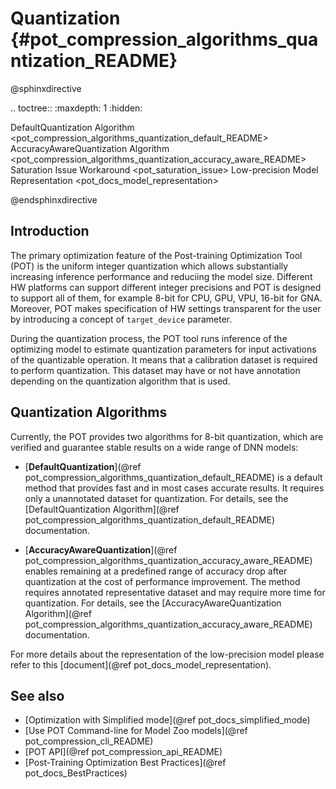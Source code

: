# Quantization {#pot_compression_algorithms_quantization_README}

@sphinxdirective

.. toctree::
   :maxdepth: 1
   :hidden:
   
   DefaultQuantization Algorithm <pot_compression_algorithms_quantization_default_README>
   AccuracyAwareQuantization Algorithm <pot_compression_algorithms_quantization_accuracy_aware_README>
   Saturation Issue Workaround <pot_saturation_issue>
   Low-precision Model Representation <pot_docs_model_representation>


@endsphinxdirective

## Introduction

The primary optimization feature of the Post-training Optimization Tool (POT) is the uniform integer quantization which allows substantially increasing inference performance and reduciing the model size. Different HW platforms can support different integer precisions and POT is designed to support all of them, for example 8-bit for CPU, GPU, VPU, 16-bit for GNA. Moreover, POT makes specification of HW settings transparent for the user by introducing a concept of `target_device` parameter.

During the quantization process, the POT tool runs inference of the optimizing model to estimate quantization parameters for input activations of the quantizable operation. It means that a calibration dataset is required to perform quantization. This dataset may have or not have annotation depending on the quantization algorithm that is used.

## Quantization Algorithms

Currently, the POT provides two algorithms for 8-bit quantization, which are verified and guarantee stable results on a
wide range of DNN models:
*  [**DefaultQuantization**](@ref pot_compression_algorithms_quantization_default_README) is a default method that provides fast and in most cases accurate results. It requires only a unannotated dataset for quantization. For details, see the [DefaultQuantization Algorithm](@ref pot_compression_algorithms_quantization_default_README) documentation.

*  [**AccuracyAwareQuantization**](@ref pot_compression_algorithms_quantization_accuracy_aware_README) enables remaining at a predefined range of accuracy drop after quantization at the cost
   of performance improvement. The method requires annotated representative dataset and may require more time for quantization. For details, see the
   [AccuracyAwareQuantization Algorithm](@ref pot_compression_algorithms_quantization_accuracy_aware_README) documentation.

For more details about the representation of the low-precision model please refer to this [document](@ref pot_docs_model_representation).

## See also
* [Optimization with Simplified mode](@ref pot_docs_simplified_mode)
* [Use POT Command-line for Model Zoo models](@ref pot_compression_cli_README)
* [POT API](@ref pot_compression_api_README)
* [Post-Training Optimization Best Practices](@ref pot_docs_BestPractices)




